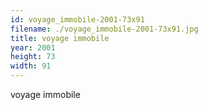 ```yaml
---
id: voyage_immobile-2001-73x91
filename: ./voyage_immobile-2001-73x91.jpg
title: voyage immobile
year: 2001
height: 73
width: 91
---
```


voyage immobile